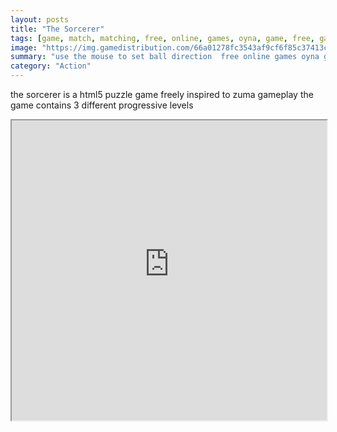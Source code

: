```yaml
---
layout: posts
title: "The Sorcerer"
tags: [game, match, matching, free, online, games, oyna, game, free, games, play, play, games]
image: "https://img.gamedistribution.com/66a01278fc3543af9cf6f85c37413c40.jpg"
summary: "use the mouse to set ball direction  free online games oyna game free games play play games"
category: "Action"
---
```


the sorcerer is a html5 puzzle game freely inspired to zuma gameplay the game contains 3 different progressive levels

<iframe width="100%" height="480px;" src="https://html5.gamedistribution.com/66a01278fc3543af9cf6f85c37413c40/"></iframe>